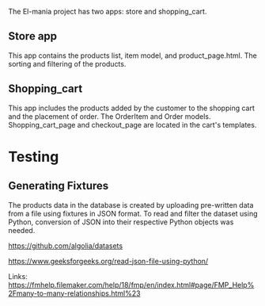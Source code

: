 The El-mania project has two apps: store and shopping_cart.
## Store app

This app contains the products list, item model, and product_page.html. The sorting and filtering of the products.

## Shopping_cart

This app includes the products added by the customer to the shopping cart and the placement of order. The OrderItem and Order models. Shopping_cart_page and checkout_page are located in the cart's templates.




# Testing

## Generating Fixtures

The products data in the database is created by uploading pre-written data from a file using fixtures in JSON format. To read and filter the dataset using Python, conversion of JSON into their respective Python objects was needed.

https://github.com/algolia/datasets 

https://www.geeksforgeeks.org/read-json-file-using-python/


Links:
https://fmhelp.filemaker.com/help/18/fmp/en/index.html#page/FMP_Help%2Fmany-to-many-relationships.html%23




